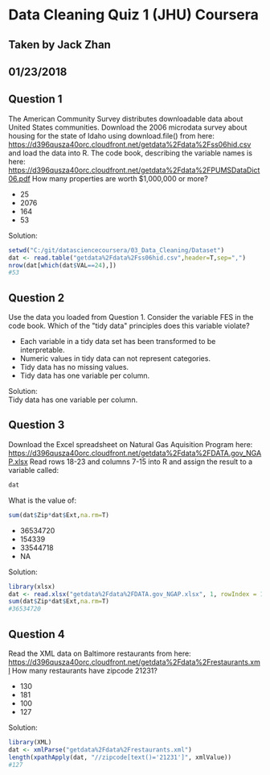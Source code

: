 # Data Cleaning Quiz 1 (JHU) Coursera
## Taken by Jack Zhan
## 01/23/2018

Question 1
----------
The American Community Survey distributes downloadable data about United States communities. Download the 2006 microdata survey about housing for the state of Idaho using download.file() from here:
https://d396qusza40orc.cloudfront.net/getdata%2Fdata%2Fss06hid.csv
and load the data into R. The code book, describing the variable names is here:
https://d396qusza40orc.cloudfront.net/getdata%2Fdata%2FPUMSDataDict06.pdf
How many properties are worth $1,000,000 or more?
* 25
* 2076
* 164
* 53

Solution: </br>
```R
setwd("C:/git/datasciencecoursera/03_Data_Cleaning/Dataset")
dat <- read.table("getdata%2Fdata%2Fss06hid.csv",header=T,sep=",")
nrow(dat[which(dat$VAL==24),])
#53
```

Question 2
----------
Use the data you loaded from Question 1. Consider the variable FES in the code book. Which of the "tidy data" principles does this variable violate?
* Each variable in a tidy data set has been transformed to be interpretable.
* Numeric values in tidy data can not represent categories.
* Tidy data has no missing values.
* Tidy data has one variable per column.

Solution: </br>
Tidy data has one variable per column.

Question 3
----------
Download the Excel spreadsheet on Natural Gas Aquisition Program here:
https://d396qusza40orc.cloudfront.net/getdata%2Fdata%2FDATA.gov_NGAP.xlsx
Read rows 18-23 and columns 7-15 into R and assign the result to a variable called:
```R
dat
```
What is the value of:
```R
sum(dat$Zip*dat$Ext,na.rm=T)
```
* 36534720
* 154339
* 33544718
* NA

Solution: </br>
```R
library(xlsx)
dat <- read.xlsx("getdata%2Fdata%2FDATA.gov_NGAP.xlsx", 1, rowIndex = 18:23, colIndex = 7:15)
sum(dat$Zip*dat$Ext,na.rm=T)
#36534720
```

Question 4
----------
Read the XML data on Baltimore restaurants from here:
https://d396qusza40orc.cloudfront.net/getdata%2Fdata%2Frestaurants.xml
How many restaurants have zipcode 21231?
* 130
* 181
* 100
* 127

Solution: </br>
```R
library(XML)
dat <- xmlParse("getdata%2Fdata%2Frestaurants.xml") 
length(xpathApply(dat, "//zipcode[text()='21231']", xmlValue))
#127
```